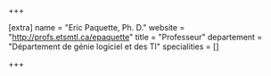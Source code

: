 +++

[extra]
name = "Eric Paquette, Ph. D."
website = "http://profs.etsmtl.ca/epaquette"
title = "Professeur"
departement = "Département de génie logiciel et des TI"
specialities = []

+++